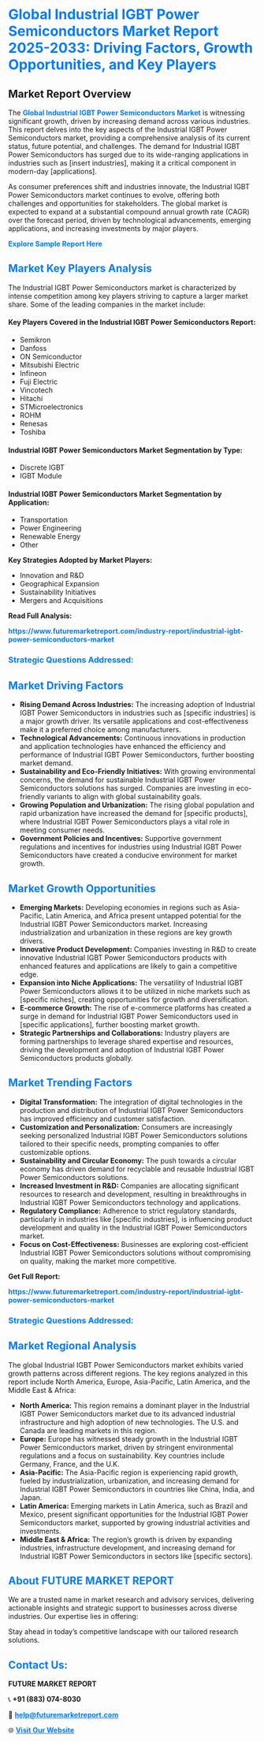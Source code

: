 <h1 style="color: #007BFF;">Global Industrial IGBT Power Semiconductors Market Report 2025-2033: Driving Factors, Growth Opportunities, and Key Players</h1>

<section id="overview">
<h2>Market Report Overview</h2>
<p>The <a href="https://www.futuremarketreport.com/industry-report/industrial-igbt-power-semiconductors-market" style="color: #007BFF; text-decoration: none;"><strong>Global Industrial IGBT Power Semiconductors Market</strong></a> is witnessing significant growth, driven by increasing demand across various industries. This report delves into the key aspects of the Industrial IGBT Power Semiconductors market, providing a comprehensive analysis of its current status, future potential, and challenges. The demand for Industrial IGBT Power Semiconductors has surged due to its wide-ranging applications in industries such as [insert industries], making it a critical component in modern-day [applications].</p>
<p>As consumer preferences shift and industries innovate, the Industrial IGBT Power Semiconductors market continues to evolve, offering both challenges and opportunities for stakeholders. The global market is expected to expand at a substantial compound annual growth rate (CAGR) over the forecast period, driven by technological advancements, emerging applications, and increasing investments by major players.</p>
</section>

<section id="overview">
<p><a href="https://www.futuremarketreport.com/request-sample/reportId=115383" style="color: #007BFF; text-decoration: none;"><strong>Explore Sample Report Here</strong></a></p>
</section>

<section id="key-players">
<h2 style="color: #007BFF;">Market Key Players Analysis</h2>
<p>The Industrial IGBT Power Semiconductors market is characterized by intense competition among key players striving to capture a larger market share. Some of the leading companies in the market include:</p>
<h4>Key Players Covered in the Industrial IGBT Power Semiconductors Report:</h4>
<ul><li>Semikron</li><li>Danfoss</li><li>ON Semiconductor</li><li>Mitsubishi Electric</li><li>Infineon</li><li>Fuji Electric</li><li>Vincotech</li><li>Hitachi</li><li>STMicroelectronics</li><li>ROHM</li><li>Renesas</li><li>Toshiba</li></ul>
<h4>Industrial IGBT Power Semiconductors Market Segmentation by Type:</h4>
<ul><li>Discrete IGBT</li><li>IGBT Module</li></ul>

<h4>Industrial IGBT Power Semiconductors Market Segmentation by Application:</h4>
<ul><li>Transportation</li><li>Power Engineering</li><li>Renewable Energy</li><li>Other</li></ul>
<p><strong>Key Strategies Adopted by Market Players:</strong></p>
<ul>
<li>Innovation and R&D</li>
<li>Geographical Expansion</li>
<li>Sustainability Initiatives</li>
<li>Mergers and Acquisitions</li>
</ul>
</section>

<section>
<p><strong>Read Full Analysis: </strong></p><a href="https://www.futuremarketreport.com/industry-report/industrial-igbt-power-semiconductors-market" style="color: #007BFF; text-decoration: none;"><strong>https://www.futuremarketreport.com/industry-report/industrial-igbt-power-semiconductors-market</strong></a>
<h3 style="color: #007BFF;">Strategic Questions Addressed:</h3>
</section>

<section id="driving-factors">
<h2 style="color: #007BFF;">Market Driving Factors</h2>
<ul>
<li><strong>Rising Demand Across Industries:</strong> The increasing adoption of Industrial IGBT Power Semiconductors in industries such as [specific industries] is a major growth driver. Its versatile applications and cost-effectiveness make it a preferred choice among manufacturers.</li>
<li><strong>Technological Advancements:</strong> Continuous innovations in production and application technologies have enhanced the efficiency and performance of Industrial IGBT Power Semiconductors, further boosting market demand.</li>
<li><strong>Sustainability and Eco-Friendly Initiatives:</strong> With growing environmental concerns, the demand for sustainable Industrial IGBT Power Semiconductors solutions has surged. Companies are investing in eco-friendly variants to align with global sustainability goals.</li>
<li><strong>Growing Population and Urbanization:</strong> The rising global population and rapid urbanization have increased the demand for [specific products], where Industrial IGBT Power Semiconductors plays a vital role in meeting consumer needs.</li>
<li><strong>Government Policies and Incentives:</strong> Supportive government regulations and incentives for industries using Industrial IGBT Power Semiconductors have created a conducive environment for market growth.</li>
</ul>
</section>

<section id="growth-opportunities">
<h2 style="color: #007BFF;">Market Growth Opportunities</h2>
<ul>
<li><strong>Emerging Markets:</strong> Developing economies in regions such as Asia-Pacific, Latin America, and Africa present untapped potential for the Industrial IGBT Power Semiconductors market. Increasing industrialization and urbanization in these regions are key growth drivers.</li>
<li><strong>Innovative Product Development:</strong> Companies investing in R&D to create innovative Industrial IGBT Power Semiconductors products with enhanced features and applications are likely to gain a competitive edge.</li>
<li><strong>Expansion into Niche Applications:</strong> The versatility of Industrial IGBT Power Semiconductors allows it to be utilized in niche markets such as [specific niches], creating opportunities for growth and diversification.</li>
<li><strong>E-commerce Growth:</strong> The rise of e-commerce platforms has created a surge in demand for Industrial IGBT Power Semiconductors used in [specific applications], further boosting market growth.</li>
<li><strong>Strategic Partnerships and Collaborations:</strong> Industry players are forming partnerships to leverage shared expertise and resources, driving the development and adoption of Industrial IGBT Power Semiconductors products globally.</li>
</ul>
</section>

<section id="trending-factors">
<h2 style="color: #007BFF;">Market Trending Factors</h2>
<ul>
<li><strong>Digital Transformation:</strong> The integration of digital technologies in the production and distribution of Industrial IGBT Power Semiconductors has improved efficiency and customer satisfaction.</li>
<li><strong>Customization and Personalization:</strong> Consumers are increasingly seeking personalized Industrial IGBT Power Semiconductors solutions tailored to their specific needs, prompting companies to offer customizable options.</li>
<li><strong>Sustainability and Circular Economy:</strong> The push towards a circular economy has driven demand for recyclable and reusable Industrial IGBT Power Semiconductors solutions.</li>
<li><strong>Increased Investment in R&D:</strong> Companies are allocating significant resources to research and development, resulting in breakthroughs in Industrial IGBT Power Semiconductors technology and applications.</li>
<li><strong>Regulatory Compliance:</strong> Adherence to strict regulatory standards, particularly in industries like [specific industries], is influencing product development and quality in the Industrial IGBT Power Semiconductors market.</li>
<li><strong>Focus on Cost-Effectiveness:</strong> Businesses are exploring cost-efficient Industrial IGBT Power Semiconductors solutions without compromising on quality, making the market more competitive.</li>
</ul>
</section>

<section>
<p><strong>Get Full Report: </strong></p><a href="https://www.futuremarketreport.com/industry-report/industrial-igbt-power-semiconductors-market" style="color: #007BFF; text-decoration: none;"><strong>https://www.futuremarketreport.com/industry-report/industrial-igbt-power-semiconductors-market</strong></a>
<h3 style="color: #007BFF;">Strategic Questions Addressed:</h3>
</section>


<section id="regional-analysis">
<h2 style="color: #007BFF;">Market Regional Analysis</h2>
<p>The global Industrial IGBT Power Semiconductors market exhibits varied growth patterns across different regions. The key regions analyzed in this report include North America, Europe, Asia-Pacific, Latin America, and the Middle East & Africa:</p>
<ul>
<li><strong>North America:</strong> This region remains a dominant player in the Industrial IGBT Power Semiconductors market due to its advanced industrial infrastructure and high adoption of new technologies. The U.S. and Canada are leading markets in this region.</li>
<li><strong>Europe:</strong> Europe has witnessed steady growth in the Industrial IGBT Power Semiconductors market, driven by stringent environmental regulations and a focus on sustainability. Key countries include Germany, France, and the U.K.</li>
<li><strong>Asia-Pacific:</strong> The Asia-Pacific region is experiencing rapid growth, fueled by industrialization, urbanization, and increasing demand for Industrial IGBT Power Semiconductors in countries like China, India, and Japan.</li>
<li><strong>Latin America:</strong> Emerging markets in Latin America, such as Brazil and Mexico, present significant opportunities for the Industrial IGBT Power Semiconductors market, supported by growing industrial activities and investments.</li>
<li><strong>Middle East & Africa:</strong> The region’s growth is driven by expanding industries, infrastructure development, and increasing demand for Industrial IGBT Power Semiconductors in sectors like [specific sectors].</li>
</ul>
</section>

<footer>
<h2 style="color: #007BFF;">About FUTURE MARKET REPORT</h2>
<p>We are a trusted name in market research and advisory services, delivering actionable insights and strategic support to businesses across diverse industries. Our expertise lies in offering:</p>

<p>Stay ahead in today’s competitive landscape with our tailored research solutions.</p>

<h2 style="color: #007BFF;">Contact Us:</h2>
<p><strong>FUTURE MARKET REPORT</strong></p>
<p>📞 <strong>+91 (883) 074-8030</strong></p>
<p>📧 <strong><a href="mailto:help@futuremarketreport.com" style="color: #007BFF;">help@futuremarketreport.com</a></strong></p>
<p>🌐 <strong><a href="https://www.futuremarketreport.com/" style="color: #007BFF;">Visit Our Website</a></strong></p>
</footer>